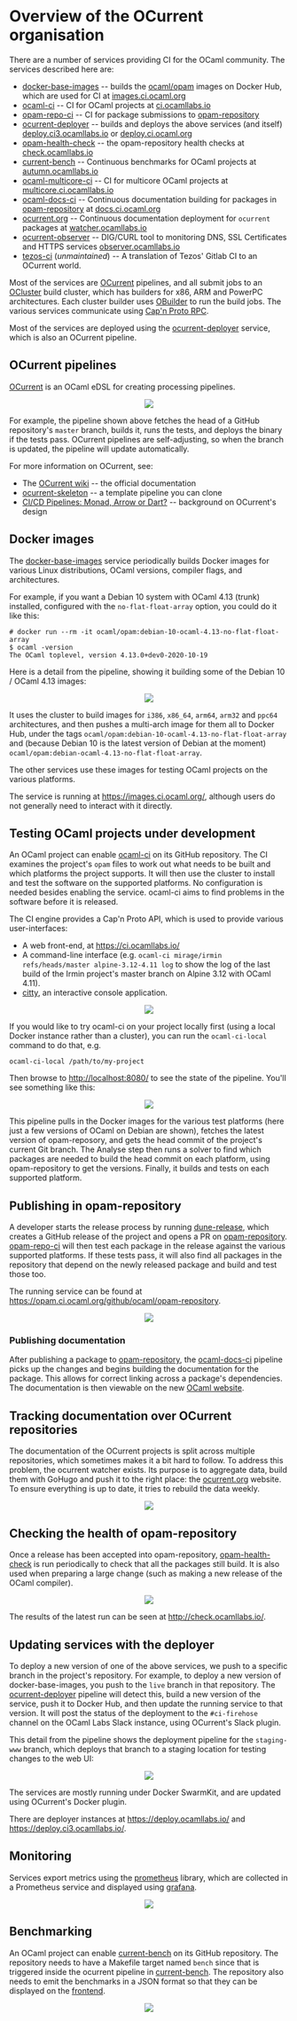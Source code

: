 # Overview of the OCurrent organisation

There are a number of services providing CI for the OCaml community.
The services described here are:

- [docker-base-images][] -- builds the [ocaml/opam][] images on Docker Hub, which are used for CI at [images.ci.ocaml.org][]
- [ocaml-ci][] -- CI for OCaml projects at [ci.ocamllabs.io][]
- [opam-repo-ci][] -- CI for package submissions to [opam-repository][]
- [ocurrent-deployer][] -- builds and deploys the above services (and itself) [deploy.ci3.ocamllabs.io][] or [deploy.ci.ocaml.org][]
- [opam-health-check][] -- the opam-repository health checks at [check.ocamllabs.io][]
- [current-bench][] -- Continuous benchmarks for OCaml projects at [autumn.ocamllabs.io][]
- [ocaml-multicore-ci][] -- CI for multicore OCaml projects at [multicore.ci.ocamllabs.io][]
- [ocaml-docs-ci][] -- Continuous documentation building for packages in [opam-repository][] at [docs.ci.ocaml.org][]
- [ocurrent.org][] -- Continuous documentation deployment for `ocurrent` packages at [watcher.ocamllabs.io][]
- [ocurrent-observer][] -- DIG/CURL tool to monitoring DNS, SSL Certificates and HTTPS services [observer.ocamllabs.io][]
- [tezos-ci][] (_unmaintained_) -- A translation of Tezos' Gitlab CI to an OCurrent world.

Most of the services are [OCurrent][] pipelines, and all submit jobs to an [OCluster][]
build cluster, which has builders for x86, ARM and PowerPC architectures.
Each cluster builder uses [OBuilder][] to run the build jobs.
The various services communicate using [Cap'n Proto RPC][].

Most of the services are deployed using the [ocurrent-deployer][] service,
which is also an OCurrent pipeline.

## OCurrent pipelines

[OCurrent][] is an OCaml eDSL for creating processing pipelines.

<p align='center'>
  <img src="https://raw.githubusercontent.com/ocurrent/ocurrent/master/doc/gated-deploy.svg"/>
</p>

For example, the pipeline shown above fetches the head of a GitHub repository's `master` branch,
builds it, runs the tests, and deploys the binary if the tests pass.
OCurrent pipelines are self-adjusting, so when the branch is updated, the pipeline will update automatically.

For more information on OCurrent, see:

- The [OCurrent wiki][] -- the official documentation
- [ocurrent-skeleton][] -- a template pipeline you can clone
- [CI/CD Pipelines: Monad, Arrow or Dart?][darts] -- background on OCurrent's design

## Docker images

The [docker-base-images][] service periodically builds Docker images for various Linux distributions,
OCaml versions, compiler flags, and architectures.

For example, if you want a Debian 10 system with OCaml 4.13 (trunk) installed,
configured with the `no-flat-float-array` option, you could do it like this:

```
# docker run --rm -it ocaml/opam:debian-10-ocaml-4.13-no-flat-float-array
$ ocaml -version
The OCaml toplevel, version 4.13.0+dev0-2020-10-19
```

Here is a detail from the pipeline, showing it building some of the Debian 10 / OCaml 4.13 images:

<p align='center'>
  <img src="images/docker-pipeline.png"/>
</p>

It uses the cluster to build images for `i386`, `x86_64`, `arm64`, `arm32` and `ppc64` architectures,
and then pushes a multi-arch image for them all to Docker Hub, under the tags `ocaml/opam:debian-10-ocaml-4.13-no-flat-float-array`
and (because Debian 10 is the latest version of Debian at the moment) `ocaml/opam:debian-ocaml-4.13-no-flat-float-array`.

The other services use these images for testing OCaml projects on the various platforms.

The service is running at <https://images.ci.ocaml.org/>, although users do not generally need to interact with it directly.

## Testing OCaml projects under development

An OCaml project can enable [ocaml-ci][] on its GitHub repository.
The CI examines the project's `opam` files to work out what needs to be built and which platforms the project supports.
It will then use the cluster to install and test the software on the supported platforms.
No configuration is needed besides enabling the service.
ocaml-ci aims to find problems in the software before it is released.

The CI engine provides a Cap'n Proto API, which is used to provide various user-interfaces:

- A web front-end, at <https://ci.ocamllabs.io/>
- A command-line interface (e.g. `ocaml-ci mirage/irmin refs/heads/master alpine-3.12-4.11 log` to show the log of the last build of the Irmin project's master branch on Alpine 3.12 with OCaml 4.11).
- [citty][], an interactive console application.

<p align='center'>
  <img src="images/ocaml-ci-web.png"/>
</p>

If you would like to try ocaml-ci on your project locally first (using a local Docker instance rather than a cluster),
you can run the `ocaml-ci-local` command to do that, e.g.

```
ocaml-ci-local /path/to/my-project
```

Then browse to <http://localhost:8080/> to see the state of the pipeline.
You'll see something like this:

<p align='center'>
  <img src="images/ocaml-ci-local.png"/>
</p>

This pipeline pulls in the Docker images for the various test platforms (here just a few versions of OCaml on Debian are shown),
fetches the latest version of opam-reposory, and gets the head commit of the project's current Git branch.
The Analyse step then runs a solver to find which packages are needed to build the head commit on each platform, using
opam-repository to get the versions.
Finally, it builds and tests on each supported platform.

## Publishing in opam-repository

A developer starts the release process by running [dune-release][], which
creates a GitHub release of the project and opens a PR on [opam-repository][].
[opam-repo-ci][] will then test each package in the release against the various supported platforms.
If these tests pass, it will also find all packages in the repository that depend on the newly released
package and build and test those too.

The running service can be found at <https://opam.ci.ocaml.org/github/ocaml/opam-repository>.

<p align='center'>
  <img src="images/opam-repo-ci.png"/>
</p>

### Publishing documentation

After publishing a package to [opam-repository][], the [ocaml-docs-ci][] pipeline picks up the changes and begins
building the documentation for the package. This allows for correct linking across a package's dependencies. The documentation is then viewable on the new [OCaml website](https://v3.ocaml.org/packages).

## Tracking documentation over OCurrent repositories

The documentation of the OCurrent projects is split across multiple repositories, which sometimes makes it a bit hard to follow. To address this problem, the ocurrent watcher exists. Its purpose is to aggregate data, build them with GoHugo and push it to the right place: the [ocurrent.org][] website. To ensure everything is up to date, it tries to rebuild the data weekly.

<p align='center'>
    <img src="images/ocurrentorg.png" />
</p>

## Checking the health of opam-repository

Once a release has been accepted into opam-repository, [opam-health-check][] is run periodically to check
that all the packages still build.
It is also used when preparing a large change (such as making a new release of the OCaml compiler).

<p align='center'>
  <img src="images/opam-health-check.png"/>
</p>

The results of the latest run can be seen at <http://check.ocamllabs.io/>.

## Updating services with the deployer

To deploy a new version of one of the above services, we push to a specific branch in the project's repository.
For example, to deploy a new version of docker-base-images, you push to the `live` branch in that repository.
The [ocurrent-deployer][] pipeline will detect this, build a new version of the service, push it to Docker Hub, and
then update the running service to that version.
It will post the status of the deployment to the `#ci-firehose` channel on the OCaml Labs Slack instance,
using OCurrent's Slack plugin.

This detail from the pipeline shows the deployment pipeline for the `staging-www` branch, which deploys that
branch to a staging location for testing changes to the web UI:

<p align='center'>
  <img src="images/deployer.png"/>
</p>

The services are mostly running under Docker SwarmKit, and are updated using OCurrent's Docker plugin.

There are deployer instances at <https://deploy.ocamllabs.io/> and <https://deploy.ci3.ocamllabs.io/>.

## Monitoring

Services export metrics using the [prometheus][] library, which are collected in a Prometheus service
and displayed using [grafana][].

<p align='center'>
  <img src="images/grafana-ocluster.png"/>
</p>

## Benchmarking
An OCaml project can enable [current-bench][] on its GitHub repository. The repository needs to have a Makefile target named `bench`
since that is triggered inside the ocurrent pipeline in [current-bench][]. The repository also needs to emit the benchmarks in a JSON format so that they can be displayed on the [frontend](http://autumn.ocamllabs.io).

<p align='center'>
<img src="images/current-bench.png"/>
</p>

[ocaml-ci]: https://github.com/ocurrent/ocaml-ci
[opam-repo-ci]:https://github.com/ocurrent/opam-repo-ci
[opam-repository]: https://github.com/ocaml/opam-repository
[docker-base-images]: https://github.com/ocurrent/docker-base-images
[ocaml/opam]: https://hub.docker.com/r/ocaml/opam/tags
[opam-health-check]: https://github.com/ocurrent/opam-health-check
[OCluster]: https://github.com/ocurrent/ocluster
[OBuilder]: https://github.com/ocurrent/obuilder
[OCurrent]: https://github.com/ocurrent/ocurrent
[OCurrent wiki]: https://github.com/ocurrent/ocurrent/wiki
[ocurrent-skeleton]: https://github.com/ocurrent/ocurrent-skeleton
[ocurrent-deployer]: https://github.com/ocurrent/ocurrent-deployer
[ocurrent-observer]: https://github.com/ocurrent/ocurrent-observer
[Cap'n Proto RPC]: https://github.com/mirage/capnp-rpc
[citty]: https://github.com/ocurrent/citty
[dune-release]: https://github.com/ocamllabs/dune-release
[prometheus]: https://github.com/mirage/prometheus
[grafana]: https://grafana.com/
[darts]: https://roscidus.com/blog/blog/2019/11/14/cicd-pipelines/
[current-bench]: https://github.com/ocurrent/current-bench
[ocaml-multicore-ci]: https://github.com/ocurrent/ocaml-multicore-ci
[check.ocamllabs.io]: http://check.ocamllabs.io
[multicore.ci.ocamllabs.io]: https://multicore.ci.ocamllabs.io
[ci.ocamllabs.io]: https://ci.ocamllabs.io
[images.ci.ocaml.org]: https://images.ci.ocaml.org
[ocaml-docs-ci]: https://github.com/ocurrent/ocaml-docs-ci
[docs.ci.ocaml.org]: https://docs.ci.ocaml.org
[autumn.ocamllabs.io]: https://autumn.ocamllabs.io
[deploy.ci3.ocamllabs.io]: https://deploy.ci3.ocamllabs.io
[deploy.ci.ocaml.org]: https://deploy.ci.ocaml.org
[ocurrent.org]: https://ocurrent.org
[watcher.ocamllabs.io]: https://watcher.ocamllabs.io
[observer.ocamllabs.io]: http://observer.ocamllabs.io
[tezos-ci]: https://github.com/tarides/tezos-ci
